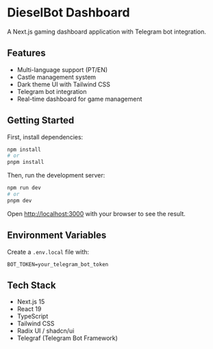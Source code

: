 # DieselBot Dashboard

A Next.js gaming dashboard application with Telegram bot integration.

## Features

- Multi-language support (PT/EN)
- Castle management system
- Dark theme UI with Tailwind CSS
- Telegram bot integration
- Real-time dashboard for game management

## Getting Started

First, install dependencies:

```bash
npm install
# or
pnpm install
```

Then, run the development server:

```bash
npm run dev
# or
pnpm dev
```

Open [http://localhost:3000](http://localhost:3000) with your browser to see the result.

## Environment Variables

Create a `.env.local` file with:

```
BOT_TOKEN=your_telegram_bot_token
```

## Tech Stack

- Next.js 15
- React 19
- TypeScript
- Tailwind CSS
- Radix UI / shadcn/ui
- Telegraf (Telegram Bot Framework)